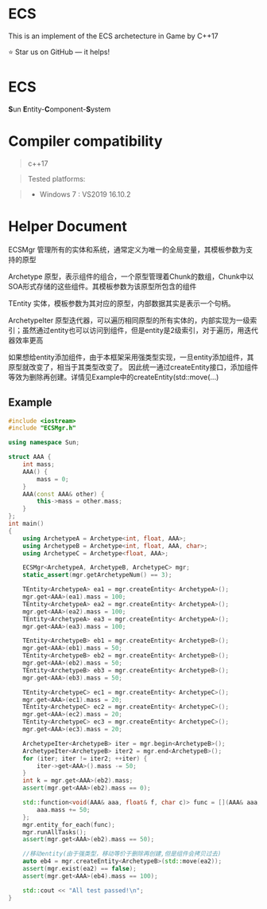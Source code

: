 # ECS
This is an implement of the ECS archetecture in Game by C++17

⭐ Star us on GitHub — it helps!

# ECS

**S**un **E**ntity-**C**omponent-**S**ystem

# Compiler compatibility
> c++17

> Tested platforms:

> - Windows 7 : VS2019 16.10.2

# Helper Document
ECSMgr
管理所有的实体和系统，通常定义为唯一的全局变量，其模板参数为支持的原型

Archetype
原型，表示组件的组合，一个原型管理着Chunk的数组，Chunk中以SOA形式存储的这些组件。其模板参数为该原型所包含的组件

TEntity
实体，模板参数为其对应的原型，内部数据其实是表示一个句柄。

ArchetypeIter
原型迭代器，可以遍历相同原型的所有实体的，内部实现为一级索引；虽然通过entity也可以访问到组件，但是entity是2级索引，对于遍历，用迭代器效率更高

如果想给entity添加组件，由于本框架采用强类型实现，一旦entity添加组件，其原型就改变了，相当于其类型改变了。
因此统一通过createEntity接口，添加组件等效为删除再创建。详情见Example中的createEntity(std::move(...)

## Example
```c++
#include <iostream>
#include "ECSMgr.h"

using namespace Sun;

struct AAA {
	int mass;
	AAA() {
		mass = 0;
	}
	AAA(const AAA& other) {
		this->mass = other.mass;
	}
};
int main()
{
	using ArchetypeA = Archetype<int, float, AAA>;
	using ArchetypeB = Archetype<int, float, AAA, char>;
	using ArchetypeC = Archetype<float, AAA>;

	ECSMgr<ArchetypeA, ArchetypeB, ArchetypeC> mgr;
	static_assert(mgr.getArchetypeNum() == 3);

	TEntity<ArchetypeA> ea1 = mgr.createEntity< ArchetypeA>();
	mgr.get<AAA>(ea1).mass = 100;
	TEntity<ArchetypeA> ea2 = mgr.createEntity< ArchetypeA>();
	mgr.get<AAA>(ea2).mass = 100;
	TEntity<ArchetypeA> ea3 = mgr.createEntity< ArchetypeA>();
	mgr.get<AAA>(ea3).mass = 100;

	TEntity<ArchetypeB> eb1 = mgr.createEntity< ArchetypeB>();
	mgr.get<AAA>(eb1).mass = 50;
	TEntity<ArchetypeB> eb2 = mgr.createEntity< ArchetypeB>();
	mgr.get<AAA>(eb2).mass = 50;
	TEntity<ArchetypeB> eb3 = mgr.createEntity< ArchetypeB>();
	mgr.get<AAA>(eb3).mass = 50;

	TEntity<ArchetypeC> ec1 = mgr.createEntity< ArchetypeC>();
	mgr.get<AAA>(ec1).mass = 20;
	TEntity<ArchetypeC> ec2 = mgr.createEntity< ArchetypeC>();
	mgr.get<AAA>(ec2).mass = 20;
	TEntity<ArchetypeC> ec3 = mgr.createEntity< ArchetypeC>();
	mgr.get<AAA>(ec3).mass = 20;

	ArchetypeIter<ArchetypeB> iter = mgr.begin<ArchetypeB>();
	ArchetypeIter<ArchetypeB> iter2 = mgr.end<ArchetypeB>();
	for (iter; iter != iter2; ++iter) {
		iter->get<AAA>().mass -= 50;
	}
	int k = mgr.get<AAA>(eb2).mass;
	assert(mgr.get<AAA>(eb2).mass == 0);

	std::function<void(AAA& aaa, float& f, char c)> func = [](AAA& aaa, float& f, char c) {
		aaa.mass += 50;
	};
	mgr.entity_for_each(func);
	mgr.runAllTasks();
	assert(mgr.get<AAA>(eb2).mass == 50);

	//移动entity(由于强类型，移动等价于删除再创建,但是组件会拷贝过去)
	auto eb4 = mgr.createEntity<ArchetypeB>(std::move(ea2));
	assert(mgr.exist(ea2) == false);
	assert(mgr.get<AAA>(eb4).mass == 100);

    std::cout << "All test passed!\n";
}
```

